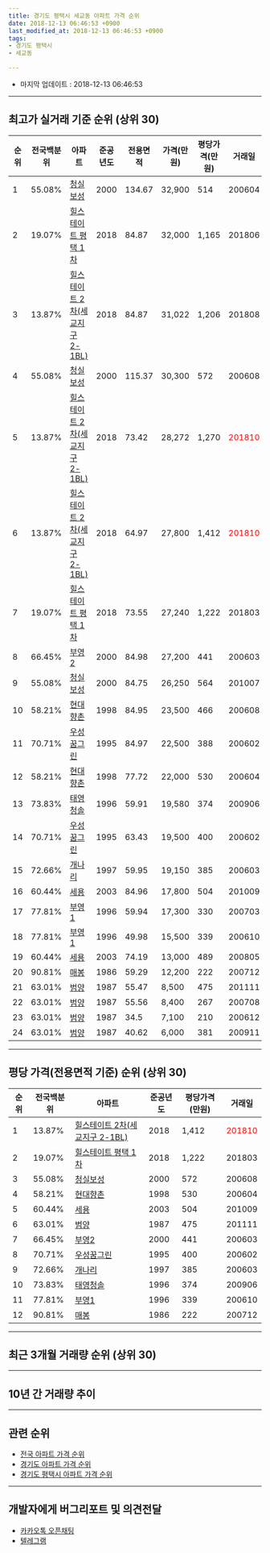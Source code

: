 ```yaml
---
title: 경기도 평택시 세교동 아파트 가격 순위
date: 2018-12-13 06:46:53 +0900
last_modified_at: 2018-12-13 06:46:53 +0900
tags:
- 경기도 평택시
- 세교동

---
```


* 마지막 업데이트 : 2018-12-13 06:46:53

---

## 최고가 실거래 기준 순위 (상위 30)


|순위|전국백분위|아파트|준공년도|전용면적|가격(만원)|평당가격(만원)|거래일|
|---|---|---|---|---|---|---|---|
|1|55.08%|[청실보성](https://search.naver.com/search.naver?query=%EA%B2%BD%EA%B8%B0%EB%8F%84+%ED%8F%89%ED%83%9D%EC%8B%9C+%EC%84%B8%EA%B5%90%EB%8F%99+%EC%B2%AD%EC%8B%A4%EB%B3%B4%EC%84%B1)|2000|134.67|32,900|514|200604|
|2|19.07%|[힐스테이트 평택 1차](https://search.naver.com/search.naver?query=%EA%B2%BD%EA%B8%B0%EB%8F%84+%ED%8F%89%ED%83%9D%EC%8B%9C+%EC%84%B8%EA%B5%90%EB%8F%99+%ED%9E%90%EC%8A%A4%ED%85%8C%EC%9D%B4%ED%8A%B8+%ED%8F%89%ED%83%9D+1%EC%B0%A8)|2018|84.87|32,000|1,165|201806|
|3|13.87%|[힐스테이트 2차(세교지구 2-1BL)](https://search.naver.com/search.naver?query=%EA%B2%BD%EA%B8%B0%EB%8F%84+%ED%8F%89%ED%83%9D%EC%8B%9C+%EC%84%B8%EA%B5%90%EB%8F%99+%ED%9E%90%EC%8A%A4%ED%85%8C%EC%9D%B4%ED%8A%B8+2%EC%B0%A8%28%EC%84%B8%EA%B5%90%EC%A7%80%EA%B5%AC+2-1BL%29)|2018|84.87|31,022|1,206|201808|
|4|55.08%|[청실보성](https://search.naver.com/search.naver?query=%EA%B2%BD%EA%B8%B0%EB%8F%84+%ED%8F%89%ED%83%9D%EC%8B%9C+%EC%84%B8%EA%B5%90%EB%8F%99+%EC%B2%AD%EC%8B%A4%EB%B3%B4%EC%84%B1)|2000|115.37|30,300|572|200608|
|5|13.87%|[힐스테이트 2차(세교지구 2-1BL)](https://search.naver.com/search.naver?query=%EA%B2%BD%EA%B8%B0%EB%8F%84+%ED%8F%89%ED%83%9D%EC%8B%9C+%EC%84%B8%EA%B5%90%EB%8F%99+%ED%9E%90%EC%8A%A4%ED%85%8C%EC%9D%B4%ED%8A%B8+2%EC%B0%A8%28%EC%84%B8%EA%B5%90%EC%A7%80%EA%B5%AC+2-1BL%29)|2018|73.42|28,272|1,270|<span style="color:red">201810</span>|
|6|13.87%|[힐스테이트 2차(세교지구 2-1BL)](https://search.naver.com/search.naver?query=%EA%B2%BD%EA%B8%B0%EB%8F%84+%ED%8F%89%ED%83%9D%EC%8B%9C+%EC%84%B8%EA%B5%90%EB%8F%99+%ED%9E%90%EC%8A%A4%ED%85%8C%EC%9D%B4%ED%8A%B8+2%EC%B0%A8%28%EC%84%B8%EA%B5%90%EC%A7%80%EA%B5%AC+2-1BL%29)|2018|64.97|27,800|1,412|<span style="color:red">201810</span>|
|7|19.07%|[힐스테이트 평택 1차](https://search.naver.com/search.naver?query=%EA%B2%BD%EA%B8%B0%EB%8F%84+%ED%8F%89%ED%83%9D%EC%8B%9C+%EC%84%B8%EA%B5%90%EB%8F%99+%ED%9E%90%EC%8A%A4%ED%85%8C%EC%9D%B4%ED%8A%B8+%ED%8F%89%ED%83%9D+1%EC%B0%A8)|2018|73.55|27,240|1,222|201803|
|8|66.45%|[부영2](https://search.naver.com/search.naver?query=%EA%B2%BD%EA%B8%B0%EB%8F%84+%ED%8F%89%ED%83%9D%EC%8B%9C+%EC%84%B8%EA%B5%90%EB%8F%99+%EB%B6%80%EC%98%812)|2000|84.98|27,200|441|200603|
|9|55.08%|[청실보성](https://search.naver.com/search.naver?query=%EA%B2%BD%EA%B8%B0%EB%8F%84+%ED%8F%89%ED%83%9D%EC%8B%9C+%EC%84%B8%EA%B5%90%EB%8F%99+%EC%B2%AD%EC%8B%A4%EB%B3%B4%EC%84%B1)|2000|84.75|26,250|564|201007|
|10|58.21%|[현대향촌](https://search.naver.com/search.naver?query=%EA%B2%BD%EA%B8%B0%EB%8F%84+%ED%8F%89%ED%83%9D%EC%8B%9C+%EC%84%B8%EA%B5%90%EB%8F%99+%ED%98%84%EB%8C%80%ED%96%A5%EC%B4%8C)|1998|84.95|23,500|466|200608|
|11|70.71%|[우성꿈그린](https://search.naver.com/search.naver?query=%EA%B2%BD%EA%B8%B0%EB%8F%84+%ED%8F%89%ED%83%9D%EC%8B%9C+%EC%84%B8%EA%B5%90%EB%8F%99+%EC%9A%B0%EC%84%B1%EA%BF%88%EA%B7%B8%EB%A6%B0)|1995|84.97|22,500|388|200602|
|12|58.21%|[현대향촌](https://search.naver.com/search.naver?query=%EA%B2%BD%EA%B8%B0%EB%8F%84+%ED%8F%89%ED%83%9D%EC%8B%9C+%EC%84%B8%EA%B5%90%EB%8F%99+%ED%98%84%EB%8C%80%ED%96%A5%EC%B4%8C)|1998|77.72|22,000|530|200604|
|13|73.83%|[태영청솔](https://search.naver.com/search.naver?query=%EA%B2%BD%EA%B8%B0%EB%8F%84+%ED%8F%89%ED%83%9D%EC%8B%9C+%EC%84%B8%EA%B5%90%EB%8F%99+%ED%83%9C%EC%98%81%EC%B2%AD%EC%86%94)|1996|59.91|19,580|374|200906|
|14|70.71%|[우성꿈그린](https://search.naver.com/search.naver?query=%EA%B2%BD%EA%B8%B0%EB%8F%84+%ED%8F%89%ED%83%9D%EC%8B%9C+%EC%84%B8%EA%B5%90%EB%8F%99+%EC%9A%B0%EC%84%B1%EA%BF%88%EA%B7%B8%EB%A6%B0)|1995|63.43|19,500|400|200602|
|15|72.66%|[개나리](https://search.naver.com/search.naver?query=%EA%B2%BD%EA%B8%B0%EB%8F%84+%ED%8F%89%ED%83%9D%EC%8B%9C+%EC%84%B8%EA%B5%90%EB%8F%99+%EA%B0%9C%EB%82%98%EB%A6%AC)|1997|59.95|19,150|385|200603|
|16|60.44%|[세용](https://search.naver.com/search.naver?query=%EA%B2%BD%EA%B8%B0%EB%8F%84+%ED%8F%89%ED%83%9D%EC%8B%9C+%EC%84%B8%EA%B5%90%EB%8F%99+%EC%84%B8%EC%9A%A9)|2003|84.96|17,800|504|201009|
|17|77.81%|[부영1](https://search.naver.com/search.naver?query=%EA%B2%BD%EA%B8%B0%EB%8F%84+%ED%8F%89%ED%83%9D%EC%8B%9C+%EC%84%B8%EA%B5%90%EB%8F%99+%EB%B6%80%EC%98%811)|1996|59.94|17,300|330|200703|
|18|77.81%|[부영1](https://search.naver.com/search.naver?query=%EA%B2%BD%EA%B8%B0%EB%8F%84+%ED%8F%89%ED%83%9D%EC%8B%9C+%EC%84%B8%EA%B5%90%EB%8F%99+%EB%B6%80%EC%98%811)|1996|49.98|15,500|339|200610|
|19|60.44%|[세용](https://search.naver.com/search.naver?query=%EA%B2%BD%EA%B8%B0%EB%8F%84+%ED%8F%89%ED%83%9D%EC%8B%9C+%EC%84%B8%EA%B5%90%EB%8F%99+%EC%84%B8%EC%9A%A9)|2003|74.19|13,000|489|200805|
|20|90.81%|[매봉](https://search.naver.com/search.naver?query=%EA%B2%BD%EA%B8%B0%EB%8F%84+%ED%8F%89%ED%83%9D%EC%8B%9C+%EC%84%B8%EA%B5%90%EB%8F%99+%EB%A7%A4%EB%B4%89)|1986|59.29|12,200|222|200712|
|21|63.01%|[범양](https://search.naver.com/search.naver?query=%EA%B2%BD%EA%B8%B0%EB%8F%84+%ED%8F%89%ED%83%9D%EC%8B%9C+%EC%84%B8%EA%B5%90%EB%8F%99+%EB%B2%94%EC%96%91)|1987|55.47|8,500|475|201111|
|22|63.01%|[범양](https://search.naver.com/search.naver?query=%EA%B2%BD%EA%B8%B0%EB%8F%84+%ED%8F%89%ED%83%9D%EC%8B%9C+%EC%84%B8%EA%B5%90%EB%8F%99+%EB%B2%94%EC%96%91)|1987|55.56|8,400|267|200708|
|23|63.01%|[범양](https://search.naver.com/search.naver?query=%EA%B2%BD%EA%B8%B0%EB%8F%84+%ED%8F%89%ED%83%9D%EC%8B%9C+%EC%84%B8%EA%B5%90%EB%8F%99+%EB%B2%94%EC%96%91)|1987|34.5|7,100|210|200612|
|24|63.01%|[범양](https://search.naver.com/search.naver?query=%EA%B2%BD%EA%B8%B0%EB%8F%84+%ED%8F%89%ED%83%9D%EC%8B%9C+%EC%84%B8%EA%B5%90%EB%8F%99+%EB%B2%94%EC%96%91)|1987|40.62|6,000|381|200911|


---

## 평당 가격(전용면적 기준) 순위 (상위 30)


|순위|전국백분위|아파트|준공년도|평당가격(만원)|거래일|
|---|---|---|---|---|---|
|1|13.87%|[힐스테이트 2차(세교지구 2-1BL)](https://search.naver.com/search.naver?query=%EA%B2%BD%EA%B8%B0%EB%8F%84+%ED%8F%89%ED%83%9D%EC%8B%9C+%EC%84%B8%EA%B5%90%EB%8F%99+%ED%9E%90%EC%8A%A4%ED%85%8C%EC%9D%B4%ED%8A%B8+2%EC%B0%A8%28%EC%84%B8%EA%B5%90%EC%A7%80%EA%B5%AC+2-1BL%29)|2018|1,412|<span style="color:red">201810</span>|
|2|19.07%|[힐스테이트 평택 1차](https://search.naver.com/search.naver?query=%EA%B2%BD%EA%B8%B0%EB%8F%84+%ED%8F%89%ED%83%9D%EC%8B%9C+%EC%84%B8%EA%B5%90%EB%8F%99+%ED%9E%90%EC%8A%A4%ED%85%8C%EC%9D%B4%ED%8A%B8+%ED%8F%89%ED%83%9D+1%EC%B0%A8)|2018|1,222|201803|
|3|55.08%|[청실보성](https://search.naver.com/search.naver?query=%EA%B2%BD%EA%B8%B0%EB%8F%84+%ED%8F%89%ED%83%9D%EC%8B%9C+%EC%84%B8%EA%B5%90%EB%8F%99+%EC%B2%AD%EC%8B%A4%EB%B3%B4%EC%84%B1)|2000|572|200608|
|4|58.21%|[현대향촌](https://search.naver.com/search.naver?query=%EA%B2%BD%EA%B8%B0%EB%8F%84+%ED%8F%89%ED%83%9D%EC%8B%9C+%EC%84%B8%EA%B5%90%EB%8F%99+%ED%98%84%EB%8C%80%ED%96%A5%EC%B4%8C)|1998|530|200604|
|5|60.44%|[세용](https://search.naver.com/search.naver?query=%EA%B2%BD%EA%B8%B0%EB%8F%84+%ED%8F%89%ED%83%9D%EC%8B%9C+%EC%84%B8%EA%B5%90%EB%8F%99+%EC%84%B8%EC%9A%A9)|2003|504|201009|
|6|63.01%|[범양](https://search.naver.com/search.naver?query=%EA%B2%BD%EA%B8%B0%EB%8F%84+%ED%8F%89%ED%83%9D%EC%8B%9C+%EC%84%B8%EA%B5%90%EB%8F%99+%EB%B2%94%EC%96%91)|1987|475|201111|
|7|66.45%|[부영2](https://search.naver.com/search.naver?query=%EA%B2%BD%EA%B8%B0%EB%8F%84+%ED%8F%89%ED%83%9D%EC%8B%9C+%EC%84%B8%EA%B5%90%EB%8F%99+%EB%B6%80%EC%98%812)|2000|441|200603|
|8|70.71%|[우성꿈그린](https://search.naver.com/search.naver?query=%EA%B2%BD%EA%B8%B0%EB%8F%84+%ED%8F%89%ED%83%9D%EC%8B%9C+%EC%84%B8%EA%B5%90%EB%8F%99+%EC%9A%B0%EC%84%B1%EA%BF%88%EA%B7%B8%EB%A6%B0)|1995|400|200602|
|9|72.66%|[개나리](https://search.naver.com/search.naver?query=%EA%B2%BD%EA%B8%B0%EB%8F%84+%ED%8F%89%ED%83%9D%EC%8B%9C+%EC%84%B8%EA%B5%90%EB%8F%99+%EA%B0%9C%EB%82%98%EB%A6%AC)|1997|385|200603|
|10|73.83%|[태영청솔](https://search.naver.com/search.naver?query=%EA%B2%BD%EA%B8%B0%EB%8F%84+%ED%8F%89%ED%83%9D%EC%8B%9C+%EC%84%B8%EA%B5%90%EB%8F%99+%ED%83%9C%EC%98%81%EC%B2%AD%EC%86%94)|1996|374|200906|
|11|77.81%|[부영1](https://search.naver.com/search.naver?query=%EA%B2%BD%EA%B8%B0%EB%8F%84+%ED%8F%89%ED%83%9D%EC%8B%9C+%EC%84%B8%EA%B5%90%EB%8F%99+%EB%B6%80%EC%98%811)|1996|339|200610|
|12|90.81%|[매봉](https://search.naver.com/search.naver?query=%EA%B2%BD%EA%B8%B0%EB%8F%84+%ED%8F%89%ED%83%9D%EC%8B%9C+%EC%84%B8%EA%B5%90%EB%8F%99+%EB%A7%A4%EB%B4%89)|1986|222|200712|


---

## 최근 3개월 거래량 순위 (상위 30)


<div style="width:100%;">
    <canvas id="deal_count_ranking" height="250"></canvas>
</div>


<script>
new Chart(document.getElementById("deal_count_ranking"), {
    type: 'horizontalBar',
    data: {
        labels: ['부영1', '태영청솔', '부영2', '개나리', '청실보성', '현대향촌', '우성꿈그린', '매봉', '힐스테이트 2차(세교지구 2-1BL)', '힐스테이트 평택 1차'],
        datasets: [{
            label: '실거래 수',
            data: [12, 11, 8, 5, 4, 4, 4, 2, 2, 1],
            borderColor: "rgba(255, 0, 128, 1)",
            backgroundColor: "rgba(255, 0, 128, 0.5)",
            fill: false,
        }]
    },
    options: {
        responsive: true,
        title: {
            display: true,
            text: '최근 3개월 거래량 순위'
        },
        tooltips: {
            mode: 'index',
            intersect: false,
            callbacks: {
                title: function(tooltipItems, data) {
                    return "실거래 수:";
                },
                label: function(tooltipItem, data) {
                    return data.labels[tooltipItem.index] + ": " + tooltipItem.xLabel;
                }
            }
        },
        hover: {
            mode: 'nearest',
            intersect: true
        },
        scales: {
            xAxes: [{
                display: true,
                scaleLabel: {
                    display: true,
                    labelString: '실거래 수'
                },
                ticks: {
                    suggestedMin: 0,
                }
            }],
            yAxes: [{
                display: true,
                ticks: {
                    autoSkip: false,
                    callback: function(value, index, values) {
                        if (value.length > 15)
                            return value.substr(0, 13) + "...";
                        else
                            return value;
                    }
                },
                scaleLabel: {
                    display: false,
                }
            }]
        }
    }
});

</script>


---

## 10년 간 거래량 추이


<div style="width:100%;">
    <canvas id="deal_progress" height="250"></canvas>
</div>

<script>
new Chart(document.getElementById("deal_progress"), {
    type: 'line',
    data: {
        labels: ['200812','200901','200902','200903','200904','200905','200906','200907','200908','200909','200910','200911','200912','201001','201002','201003','201004','201005','201006','201007','201008','201009','201010','201011','201012','201101','201102','201103','201104','201105','201106','201107','201108','201109','201110','201111','201112','201201','201202','201203','201204','201205','201206','201207','201208','201209','201210','201211','201212','201301','201302','201303','201304','201305','201306','201307','201308','201309','201310','201311','201312','201401','201402','201403','201404','201405','201406','201407','201408','201409','201410','201411','201412','201501','201502','201503','201504','201505','201506','201507','201508','201509','201510','201511','201512','201601','201602','201603','201604','201605','201606','201607','201608','201609','201610','201611','201612','201701','201702','201703','201704','201705','201706','201707','201708','201709','201710','201711','201712','201801','201802','201803','201804','201805','201806','201807','201808','201809','201810','201811','201812'],
        datasets: [{
            label: '실거래 수',
            pointRadius: 1,
            data: [13, 14, 24, 37, 39, 31, 29, 22, 31, 44, 37, 23, 22, 41, 30, 36, 31, 35, 25, 21, 22, 26, 43, 47, 37, 68, 79, 66, 50, 50, 46, 35, 31, 37, 42, 21, 33, 15, 25, 48, 32, 25, 29, 19, 32, 23, 35, 30, 21, 17, 23, 35, 31, 24, 26, 12, 23, 27, 38, 31, 18, 28, 49, 56, 44, 30, 26, 22, 34, 48, 49, 37, 30, 28, 31, 54, 32, 35, 32, 46, 40, 34, 39, 21, 25, 23, 10, 18, 25, 30, 31, 24, 30, 13, 35, 27, 23, 19, 25, 30, 18, 27, 32, 28, 20, 21, 17, 20, 16, 20, 15, 31, 31, 27, 29, 29, 25, 30, 32, 21, 0],
            borderColor: "rgba(255, 201, 14, 1)",
            backgroundColor: "rgba(255, 201, 14, 0.5)",
            fill: true,
        }]
    },
    options: {
        responsive: true,
        title: {
            display: true,
            text: '10년간 거래량 추이'
        },
        tooltips: {
            mode: 'index',
            intersect: false,
        },
        hover: {
            mode: 'nearest',
            intersect: true
        },
        scales: {
            xAxes: [{
                display: true,
                scaleLabel: {
                    display: true,
                    labelString: '년/월'
                }
            }],
            yAxes: [{
                display: true,
                ticks: {
                    suggestedMin: 0,
                },
                scaleLabel: {
                    display: true,
                    labelString: '실거래 수'
                }
            }]
        }
    }
});

</script>


---

## 관련 순위

- [전국 아파트 가격 순위](https://inasie.github.io/apt-ranking/전국)
- [경기도 아파트 가격 순위](https://inasie.github.io/apt-ranking/경기도)
- [경기도 평택시 아파트 가격 순위](https://inasie.github.io/apt-ranking/경기도-평택시)


---

## 개발자에게 버그리포트 및 의견전달

- [카카오톡 오픈채팅](https://open.kakao.com/o/gLJUAP4)
- [텔레그램](https://t.me/inasie)


